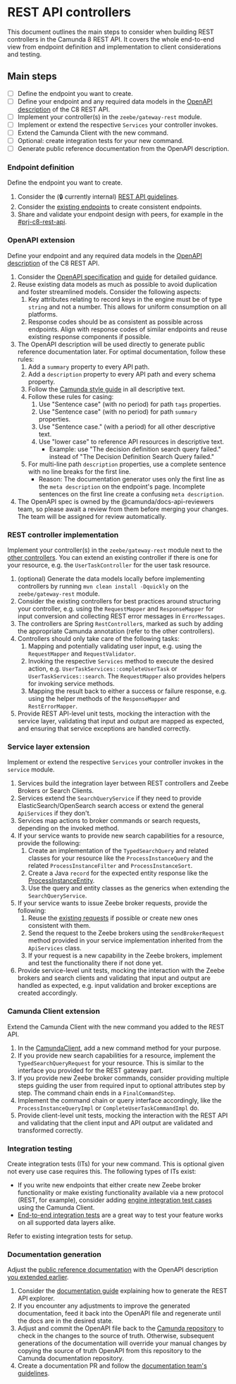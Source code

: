 # REST API controllers

This document outlines the main steps to consider when building REST controllers in the Camunda 8
REST API.
It covers the whole end-to-end view from endpoint definition and implementation to client
considerations and testing.

## Main steps

- [ ] Define the endpoint you want to create.
- [ ] Define your endpoint and any required data models in the [OpenAPI description](../zeebe/gateway-protocol/src/main/proto/rest-api.yaml) of the C8 REST API.
- [ ] Implement your controller(s) in the `zeebe/gateway-rest` module.
- [ ] Implement or extend the respective `Services` your controller invokes.
- [ ] Extend the Camunda Client with the new command.
- [ ] Optional: create integration tests for your new command.
- [ ] Generate public reference documentation from the OpenAPI description.

### Endpoint definition

Define the endpoint you want to create.

1. Consider the (🔒 currently internal) [REST API guidelines](https://docs.google.com/document/d/1G9AmmNac-4QLGZ0LXQXa3FyeCrSJdIboaPt3-R6dWNw/).
2. Consider the [existing endpoints](https://docs.camunda.io/docs/next/apis-tools/camunda-api-rest/specifications/camunda-8-rest-api/) to create consistent endpoints.
3. Share and validate your endpoint design with peers, for example in the [#prj-c8-rest-api](https://camunda.slack.com/archives/C06UKS51QV9).

### OpenAPI extension

Define your endpoint and any required data models in the [OpenAPI description](../zeebe/gateway-protocol/src/main/proto/rest-api.yaml) of the C8 REST API.

1. Consider the [OpenAPI specification](https://spec.openapis.org/oas/v3.0.3) and [guide](https://learn.openapis.org/) for detailed guidance.
2. Reuse existing data models as much as possible to avoid duplication and foster streamlined models. Consider the following aspects:
   1. Key attributes relating to record keys in the engine must be of type `string` and not a number. This allows for uniform consumption on all platforms.
   2. Response codes should be as consistent as possible across endpoints. Align with response codes of similar endpoints and reuse existing response components if possible.
3. The OpenAPI description will be used directly to generate public reference documentation later. For optimal documentation, follow these rules:
   1. Add a `summary` property to every API path.
   2. Add a `description` property to every API path and every schema property.
   3. Follow the [Camunda style guide](https://confluence.camunda.com/display/HAN/Camunda+style+guide) in all descriptive text.
   4. Follow these rules for casing:
      1. Use "Sentence case" (with no period) for path `tags` properties.
      2. Use "Sentence case" (with no period) for path `summary` properties.
      3. Use "Sentence case." (with a period) for all other descriptive text.
      4. Use "lower case" to reference API resources in descriptive text.
         - Example: use "The decision definition search query failed." instead of "The Decision Definition Search Query failed."
   5. For multi-line path `description` properties, use a complete sentence with no line breaks for the first line.
      - Reason: The documentation generator uses only the first line as the `meta description` on the endpoint's page. Incomplete sentences on the first line create a confusing `meta description`.
4. The OpenAPI spec is owned by the @camunda/docs-api-reviewers team, so please await a review from them before merging your changes. The team will be assigned for review automatically.

### REST controller implementation

Implement your controller(s) in the `zeebe/gateway-rest` module next to the [other controllers](../zeebe/gateway-rest/src/main/java/io/camunda/zeebe/gateway/rest/controller).
You can extend an existing controller if there is one for your resource, e.g. the `UserTaskController` for the user task resource.

1. (optional) Generate the data models locally before implementing controllers by running `mvn clean install -Dquickly` on the `zeebe/gateway-rest` module.
2. Consider the existing controllers for best practices around structuring your controller, e.g. using the `RequestMapper` and `ResponseMapper` for input conversion and collecting REST error messages in `ErrorMessages`.
3. The controllers are Spring `RestController`s, marked as such by adding the appropriate Camunda annotation (refer to the other controllers).
4. Controllers should only take care of the following tasks:
   1. Mapping and potentially validating user input, e.g. using the `RequestMapper` and `RequestValidator`.
   2. Invoking the respective `Services` method to execute the desired action, e.g. `UserTaskServices::completeUserTask` or `UserTaskServices::search`. The `RequestMapper` also provides helpers for invoking service methods.
   3. Mapping the result back to either a success or failure response, e.g. using the helper methods of the `ResponseMapper` and `RestErrorMapper`.
5. Provide REST API-level unit tests, mocking the interaction with the service layer, validating that input and output are mapped as expected, and ensuring that service exceptions are handled correctly.

### Service layer extension

Implement or extend the respective `Services` your controller invokes in the `service` module.

1. Services build the integration layer between REST controllers and Zeebe Brokers or Search Clients.
2. Services extend the `SearchQueryService` if they need to provide ElasticSearch/OpenSearch search access or extend the general `ApiServices` if they don't.
3. Services map actions to broker commands or search requests, depending on the invoked method.
4. If your service wants to provide new search capabilities for a resource, provide the following:
   1. Create an implementation of the `TypedSearchQuery` and related classes for your resource like the `ProcessInstanceQuery` and the related `ProcessInstanceFilter` and `ProcessInstanceSort`.
   2. Create a Java `record` for the expected entity response like the [ProcessInstanceEntity](../search/search-domain/src/main/java/io/camunda/search/entities/ProcessInstanceEntity.java).
   3. Use the query and entity classes as the generics when extending the `SearchQueryService`.
5. If your service wants to issue Zeebe broker requests, provide the following:
   1. Reuse the [existing requests](../zeebe/gateway/src/main/java/io/camunda/zeebe/gateway/impl/broker/request) if possible or create new ones consistent with them.
   2. Send the request to the Zeebe brokers using the `sendBrokerRequest` method provided in your service implementation inherited from the `ApiServices` class.
   3. If your request is a new capability in the Zeebe brokers, implement and test the functionality there if not done yet.
6. Provide service-level unit tests, mocking the interaction with the Zeebe brokers and search clients and validating that input and output are handled as expected, e.g. input validation and broker exceptions are created accordingly.

### Camunda Client extension

Extend the Camunda Client with the new command you added to the REST API.

1. In the [CamundaClient](../clients/java/src/main/java/io/camunda/client/CamundaClient.java), add a new command method for your purpose.
2. If you provide new search capabilities for a resource, implement the `TypedSearchQueryRequest` for your resource. This is similar to the interface you provided for the REST gateway part.
3. If you provide new Zeebe broker commands, consider providing multiple steps guiding the user from required input to optional attributes step by step. The command chain ends in a `FinalCommandStep`.
4. Implement the command chain or query interface accordingly, like the `ProcessInstanceQueryImpl` or `CompleteUserTaskCommandImpl` do.
5. Provide client-level unit tests, mocking the interaction with the REST API and validating that the client input and API output are validated and transformed correctly.

### Integration testing

Create integration tests (ITs) for your new command. This is optional given not every use case requires this. The following types of ITs exist:

- If you write new endpoints that either create new Zeebe broker functionality or make existing functionality available via a new protocol (REST, for example),
  consider adding [engine integration test cases](../zeebe/qa/integration-tests) using the Camunda Client.
- [End-to-end integration tests](../qa/integration-tests) are a great way to test your feature works on all supported data layers alike.

Refer to existing integration tests for setup.

### Documentation generation

Adjust the [public reference documentation](https://docs.camunda.io/docs/next/apis-tools/camunda-api-rest/specifications/camunda-8-rest-api/) with the OpenAPI description [you extended earlier](#openapi-extension).

1. Consider the [documentation guide](https://github.com/camunda/camunda-docs/blob/main/howtos/interactive-api-explorers.md) explaining how to generate the REST API explorer.
2. If you encounter any adjustments to improve the generated documentation, feed it back into the OpenAPI file and regenerate until the docs are in the desired state.
3. Adjust and commit the OpenAPI file back to the [Camunda repository](../zeebe/gateway-protocol/src/main/proto/rest-api.yaml) to check in the changes to the source of truth.
   Otherwise, subsequent generations of the documentation will override your manual changes by copying the source of truth OpenAPI from this repository to the Camunda documentation repository.
4. Create a documentation PR and follow the [documentation team's guidelines](https://github.com/camunda/camunda-docs/blob/main/CONTRIBUTING.MD).

